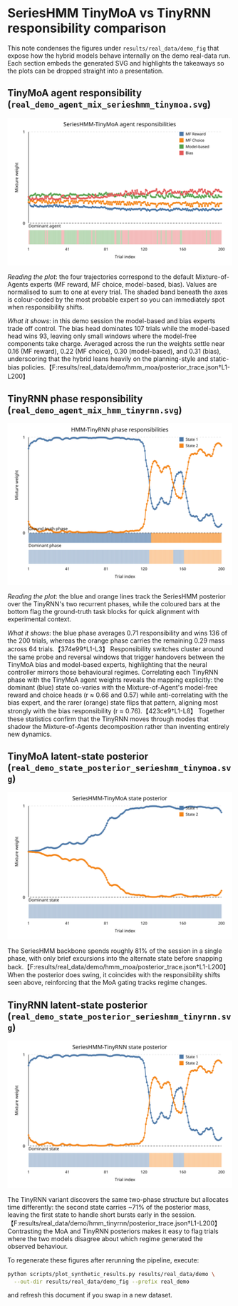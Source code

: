 # SeriesHMM TinyMoA vs TinyRNN responsibility comparison

This note condenses the figures under `results/real_data/demo_fig` that expose how
the hybrid models behave internally on the demo real-data run. Each section embeds
the generated SVG and highlights the takeaways so the plots can be dropped straight
into a presentation.

## TinyMoA agent responsibility (`real_demo_agent_mix_serieshmm_tinymoa.svg`)

![SeriesHMM-TinyMoA agent mix](./demo_fig/real_demo_agent_mix_serieshmm_tinymoa.svg)

*Reading the plot*: the four trajectories correspond to the default Mixture-of-Agents
experts (MF reward, MF choice, model-based, bias). Values are normalised to sum to
one at every trial. The shaded band beneath the axes is colour-coded by the most
probable expert so you can immediately spot when responsibility shifts.

*What it shows*: in this demo session the model-based and bias experts trade off
control. The bias head dominates 107 trials while the model-based head wins 93,
leaving only small windows where the model-free components take charge. Averaged
across the run the weights settle near 0.16 (MF reward), 0.22 (MF choice), 0.30
(model-based), and 0.31 (bias), underscoring that the hybrid leans heavily on the
planning-style and static-bias policies.【F:results/real_data/demo/hmm_moa/posterior_trace.json†L1-L200】

## TinyRNN phase responsibility (`real_demo_agent_mix_hmm_tinyrnn.svg`)

![HMM-TinyRNN phase mix](./demo_fig/real_demo_agent_mix_hmm_tinyrnn.svg)

*Reading the plot*: the blue and orange lines track the SeriesHMM posterior over
the TinyRNN's two recurrent phases, while the coloured bars at the bottom flag the
ground-truth task blocks for quick alignment with experimental context.

*What it shows*: the blue phase averages 0.71 responsibility and wins 136 of the
200 trials, whereas the orange phase carries the remaining 0.29 mass across 64
trials.【374e99†L1-L3】 Responsibility switches cluster around the same probe and
reversal windows that trigger handovers between the TinyMoA bias and model-based
experts, highlighting that the neural controller mirrors those behavioural
regimes. Correlating each TinyRNN phase with the TinyMoA agent weights reveals the
mapping explicitly: the dominant (blue) state co-varies with the Mixture-of-Agent's
model-free reward and choice heads (r ≈ 0.66 and 0.57) while anti-correlating with
the bias expert, and the rarer (orange) state flips that pattern, aligning most
strongly with the bias responsibility (r ≈ 0.76).【423ce9†L1-L8】 Together these
statistics confirm that the TinyRNN moves through modes that shadow the
Mixture-of-Agents decomposition rather than inventing entirely new dynamics.

## TinyMoA latent-state posterior (`real_demo_state_posterior_serieshmm_tinymoa.svg`)

![SeriesHMM-TinyMoA state posterior](./demo_fig/real_demo_state_posterior_serieshmm_tinymoa.svg)

The SeriesHMM backbone spends roughly 81% of the session in a single phase, with
only brief excursions into the alternate state before snapping back.【F:results/real_data/demo/hmm_moa/posterior_trace.json†L1-L200】
When the posterior does swing, it coincides with the responsibility shifts seen
above, reinforcing that the MoA gating tracks regime changes.

## TinyRNN latent-state posterior (`real_demo_state_posterior_serieshmm_tinyrnn.svg`)

![SeriesHMM-TinyRNN state posterior](./demo_fig/real_demo_state_posterior_serieshmm_tinyrnn.svg)

The TinyRNN variant discovers the same two-phase structure but allocates time
differently: the second state carries ~71% of the posterior mass, leaving the
first state to handle short bursts early in the session.【F:results/real_data/demo/hmm_tinyrnn/posterior_trace.json†L1-L200】
Contrasting the MoA and TinyRNN posteriors makes it easy to flag trials where the
two models disagree about which regime generated the observed behaviour.

To regenerate these figures after rerunning the pipeline, execute:

```bash
python scripts/plot_synthetic_results.py results/real_data/demo \
  --out-dir results/real_data/demo_fig --prefix real_demo
```

and refresh this document if you swap in a new dataset.
